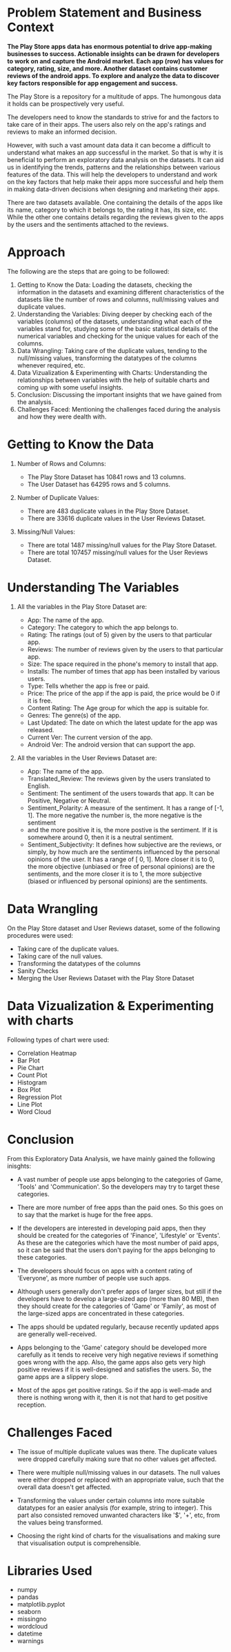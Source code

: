 <h1> Problem Statement and Business Context </h1>

<b> The Play Store apps data has enormous potential to drive app-making businesses to success. Actionable insights can be drawn for developers to work on and capture the Android market.
Each app (row) has values for category, rating, size, and more. Another dataset contains customer reviews of the android apps.
To explore and analyze the data to discover key factors responsible for app engagement and success. </b>

The Play Store is a repository for a multitude of apps. The humongous data it holds can be prospectively very useful.

The developers need to know the standards to strive for and the factors to take care of in their apps. The users also rely on the app's ratings and reviews to make an informed decision.

However, with such a vast amount data data it can become a difficult to understand what makes an app successful in the market. So that is why it is beneficial to perform an exploratory data analysis on the datasets. It can aid us in identifying the trends, patterns and the relationships between various features of the data. This will help the developers to understand and work on the key factors that help make their apps more successful and help them in making data-driven decisions when designing and marketing their apps.

There are two datasets available. One containing the details of the apps like its name, category to which it belongs to, the rating it has, its size, etc. While the other one contains details regarding the reviews given to the apps by the users and the sentiments attached to the reviews.

<h1> Approach </h1>

The following are the steps that are going to be followed:

1. Getting to Know the Data: Loading the datasets, checking the information in the datasets and examining different characteristics of the datasets like the number of rows and columns, null/missing values and duplicate values.
2. Understanding the Variables: Diving deeper by checking each of the variables (columns) of the datasets, understanding what each of the variables stand for, studying some of the basic statistical details of the numerical variables and checking for the unique values for each of the columns.
3. Data Wrangling: Taking care of the duplicate values, tending to the null/missing values, transforming the datatypes of the columns whenever required, etc.
4. Data Vizualization & Experimenting with Charts: Understanding the relationships between variables with the help of suitable charts and coming up with some useful insights.
5. Conclusion: Discussing the important insights that we have gained from the analysis.
6. Challenges Faced: Mentioning the challenges faced during the analysis and how they were dealth with.

<h1> Getting to Know the Data </h1>

1. Number of Rows and Columns:
    - The Play Store Dataset has 10841 rows and 13 columns.
    - The User Dataset has 64295 rows and 5 columns.

2. Number of Duplicate Values:
    - There are 483 duplicate values in the Play Store Dataset.
    - There are 33616 duplicate values in the User Reviews Dataset.

3. Missing/Null Values:
    - There are total 1487 missing/null values for the Play Store Dataset.
    - There are total 107457 missing/null values for the User Reviews Dataset.


<h1> Understanding The Variables </h1>

1. All the variables in the Play Store Dataset are:

    - App: The name of the app.
    - Category: The category to which the app belongs to.
    - Rating: The ratings (out of 5) given by the users to that particular app.
    - Reviews: The number of reviews given by the users to that particular app.
    - Size: The space required in the phone's memory to install that app.
    - Installs: The number of times that app has been installed by various users.
    - Type: Tells whether the app is free or paid.
    - Price: The price of the app if the app is paid, the price would be 0 if it is free.
    - Content Rating: The Age group for which the app is suitable for.
    - Genres: The genre(s) of the app.
    - Last Updated: The date on which the latest update for the app was released.
    - Current Ver: The current version of the app.
    - Android Ver: The android version that can support the app.

2. All the variables in the User Reviews Dataset are:

    - App: The name of the app.
    - Translated_Review: The reviews given by the users translated to English.
    - Sentiment: The sentiment of the users towards that app. It can be Positive, Negative or Neutral.
    - Sentiment_Polarity: A measure of the sentiment. It has a range of [-1, 1]. The more negative the number is, the more negative is the sentiment 
    - and the more positive it is, the more postive is the sentiment. If it is somewhere around 0, then it is a neutral sentiment.
    - Sentiment_Subjectivity: It defines how subjective are the reviews, or simply, by how much are the sentiments influenced by the personal opinions of       the user. It has a range of [ 0, 1]. More closer it is to 0, the more objective (unbiased or free of personal opinions) are the sentiments, and the       more closer it is to 1, the more subjective (biased or influenced by personal opinions) are the sentiments.
    
    
<h1> Data Wrangling </h1>

On the Play Store dataset and User Reviews dataset, some of the following procedures were used:
- Taking care of the duplicate values.
- Taking care of the null values.
- Transforming the datatypes of the columns
- Sanity Checks
- Merging the User Reviews Dataset with the Play Store Dataset

<h1> Data Vizualization & Experimenting with charts </h1>

Following types of chart were used:
 
- Correlation Heatmap
- Bar Plot
- Pie Chart
- Count Plot
- Histogram
- Box Plot
- Regression Plot
- Line Plot
- Word Cloud

<h1> Conclusion </h1>

From this Exploratory Data Analysis, we have mainly gained the following inisghts:

- A vast number of people use apps belonging to the categories of Game, 'Tools' and 'Communication'. So the developers may try to target these categories.

- There are more number of free apps than the paid ones. So this goes on to say that the market is huge for the free apps.

- If the developers are interested in developing paid apps, then they should be created for the categories of 'Finance', 'Lifestyle' or 'Events'. As these are the categories which have the most number of paid apps, so it can be said that the users don't paying for the apps belonging to these categories.

- The developers should focus on apps with a content rating of 'Everyone', as more number of people use such apps.

- Although users generally don't prefer apps of larger sizes, but still if the developers have to develop a large-sized app (more than 80 MB), then they should create for the categories of 'Game' or 'Family', as most of the large-sized apps are concentrated in these categories.

- The apps should be updated regularly, because recently updated apps are generally well-received.

- Apps belonging to the 'Game' category should be developed more carefully as it tends to receive very high negative reviews if something goes wrong with the app. Also, the game apps also gets very high positive reviews if it is well-designed and satisfies the users. So, the game apps are a slippery slope.

- Most of the apps get positive ratings. So if the app is well-made and there is nothing wrong with it, then it is not that hard to get positive reception.


<h1> Challenges Faced </h1>

- The issue of multiple duplicate values was there. The duplicate values were dropped carefully making sure that no other values get affected.

- There were multiple null/missing values in our datasets. The null values were either dropped or replaced with an appropriate value, such that the overall data doesn't get affected.

- Transforming the values under certain columns into more suitable datatypes for an easier analysis (for example, string to integer). This part also consisted removed unwanted characters like '$', '+', etc, from the values being transformed.

- Choosing the right kind of charts for the visualisations and making sure that visualisation output is comprehensible.

<h1> Libraries Used </h1>

- numpy
- pandas
- matplotlib.pyplot
- seaborn
- missingno
- wordcloud
- datetime
- warnings
